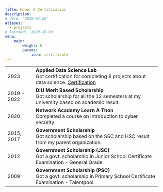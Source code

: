 ```yaml
---
title: Honor & Certification
description:
# date: '2019-02-28'
aliases:
  - projects
# lastmod: '2020-10-09'
menu:
    main: 
        weight: 6
        params:
            icon: certificate
---
```

|   |   |
|---|---|
|2023     | **Applied Data Science Lab** <br> Got certification for completing 8 projects about data science. [Certification](https://www.credly.com/badges/75a56a65-03f6-4ac0-bb7a-6d4044034cb4/public_url)    |
|2019 - 2022     | **DIU Merit Based Scholarship** <br> Got scholarship for all the 12 semesters at my university based on academic result.    |
|2020   | **Network Academy Learn A Thon** <br> Completed a course on introduction to cyber security. |
|2015, 2017   | **Government Scholarship** <br> Got scholarship based on the SSC and HSC result from my parent organization. |
|2012   | **Government Scholarship (JSC)** <br> Got a govt. scholarship in Junior School Certificate Examination - General Grade |
|2009   | **Government Scholarship (PSC)** <br> Got a govt. scholarship in Primary School Certificate Examination - Talentpool. |
